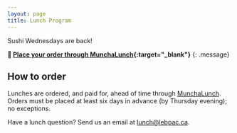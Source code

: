 ```yaml
---
layout: page
title: Lunch Program
---
```


Sushi Wednesdays are back!

**🍣 [Place your order through MunchaLunch](https://munchalunch.com/schools/leb/){:target="_blank"}**
{: .message}

## How to order

Lunches are ordered, and paid for, ahead of time through [MunchaLunch](https://munchalunch.com/schools/leb/). Orders must be placed at least six days in advance (by Thursday evening); no exceptions.

Have a lunch question? Send us an email at [lunch@lebpac.ca](mailto:lunch@lebpac.ca).